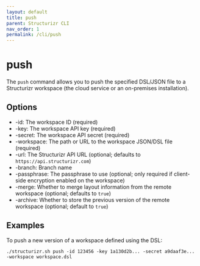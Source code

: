 ```yaml
---
layout: default
title: push
parent: Structurizr CLI
nav_order: 1
permalink: /cli/push
---
```


# push

The ```push``` command allows you to push the specified DSL/JSON file to a Structurizr workspace (the cloud service or an on-premises installation).

## Options

- -id: The workspace ID (required)
- -key: The workspace API key (required)
- -secret: The workspace API secret (required)
- -workspace: The path or URL to the workspace JSON/DSL file (required)
- -url: The Structurizr API URL (optional; defaults to ```https://api.structurizr.com```)
- -branch: Branch name
- -passphrase: The passphrase to use (optional; only required if client-side encryption enabled on the workspace)
- -merge: Whether to merge layout information from the remote workspace (optional; defaults to `true`)
- -archive: Whether to store the previous version of the remote workspace (optional; default to `true`)

## Examples

To push a new version of a workspace defined using the DSL:

```
./structurizr.sh push -id 123456 -key 1a130d2b... -secret a9daaf3e... -workspace workspace.dsl
```